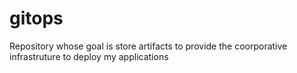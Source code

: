 # gitops

Repository  whose goal is store artifacts to provide the coorporative infrastruture to deploy my applications
